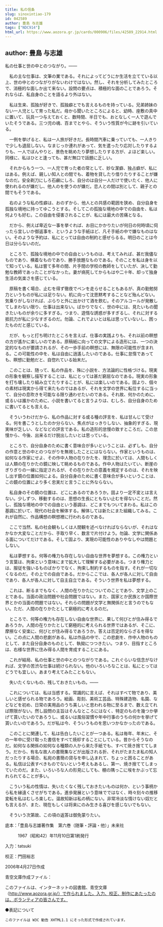```yaml
---
title: 私の信条
slug: sinoxintiao-179
id: 042589
author: 豊島 与志雄
tags: ["NDC914"]
html_url: https://www.aozora.gr.jp/cards/000906/files/42589_22914.html
---
```


## author: 豊島 与志雄

私の仕事と世の中とのつながり。――

　私の主な仕事は、文筆の業である。それによってどうにか生活を立てている以上、世の中とのつながりがないわけではない。然し、それを分析してみたところで、消極的な面しか出て来ない。設問の要点は、積極的な面のことであろう。それならば、私自身のことを語るより外はない。

　私は生来、孤独が好きで、孤独癖とでも言えるものを持っている。兄弟姉妹のない一人児として育った私だ。母から聞いたところによると、幼時、座敷の真中に置いて、玩具一つ与えておくと、数時間、半日でも、おとなしく一人で遊んでいたそうである。三つ児の魂、百までとやら、そういう性質が今に跡を引いている。

　一例を挙げると、私は一人旅が好きだ。長時間汽車に乗っていても、一人きりで少しも退屈しない。なまじっか連れがあって、気を遣ったり応対したりするよりも、一人でぼんやりと、景色を眺めたり夢想したりする方が、よほど楽しい。同様に、私はひとと逢っても、甚だ無口で話題に乏しい。

　それからもう一つ、一人児で育った者の常として、妙な潔癖、独占癖が、私にはある。例えば、親しい知人との間でも、着物を貸したり借りたりすることが嫌なのだ。安全剃刀にしろ石鹸にしろ、自分のは自分一人だけで使いたく、他人に使われるのが嫌だし、他人のを使うのが嫌だ。恋人との間は別として、親子との間でもそうである。

　右のような私の性癖は、おのずから、他人との共感の範囲を狭め、自分自身を孤独な境地に持ってゆこうとする。そしてこの孤独な境地の中での自由を、私は何よりも好む。この自由を侵害されることが、私には最大の苦痛となる。

　だから、例えば卑近な一事を挙ぐれば、お目にかかりたいが何日の何時頃に伺ったら宜しいか御返事を、というような手紙ほど、凡そ手紙の中で嫌なものはない。そのような予約は、私にとっては自由の制約と感ぜらるる。明日のことは今日は分らないのだ。

　ところで、孤独な境地の中での自由というものは、考えてみれば、甚だ我儘なものであり、横着なものであり、勝手放題なものである。そのことを私は身を以て知っている。私は嘗て多年の間、片手間の学校の教師をしていたが、決して勤勉な教師であったことがなかった。妻が病死してからもはや二十年、却って独身生活の気楽さを感じている。

　原稿を書く場合、止むを得ず徹夜でペンを走らせることもあるが、真の勤勉努力というものが私には足りない。机に向って沈思黙考することなど殆んどない。気乗りがしなければ、ぶらりと外に出かけて酒を飲む。そのアルコールが発散してしまわない限り、仕事は出来ない。ばかりでなく、世の中には、見たいもの聞きたいものが余りに多すぎる。つまり、遊惰な誘惑が多すぎるし、それに対する抵抗力が私に少なすぎるのだ。勿論、これでよいとは私は思っていないし、困ったものだと感じている。

　だが、もっと打ち明けたところを言えば、仕事の実践よりも、それ以前の瞑想の方が遙かに楽しいのである。原稿紙に向っての文字による造形には、一つの決定的なものが要請されるが、その一歩手前の瞑想には、無限の可能性が含まれる。この可能性の中を、私は自由に逍遙したいのである。仕事に怠惰であっても、瞑想に勤勉だと、自惚れている始末だ。

　このことは、随って、私の作品を、殊に小説を、方法論的に性格づける。現実の形象を観察し描写することは、私にとっては甚だ窮屈なのである。現実の形象を打ち壊したり組み立てたりすることが、私には楽しいのである。固より、個々の素材は現実から得て来たものではあるが、それを文学の世界に転位するに当って、自分の息吹きを可能なる限り通わせたいのである。それ故、何かのために、或るいは誰かのために、小説を書いてると言うよりは、むしろ、自分自身のために書いてるとも言える。

　そういうわけだから、私の作品に対する或る種の評言を、私は甘んじて受ける。何を書こうとしたのか分らない、焦点がはっきりしない、抽象的すぎる、現実味が乏しい、などなどの評言である。私の造形的怠慢の致すところだ。この怠慢から、今後、出来るだけ脱出したいとは思っている。

　ところで、自分自身のために書く意味合が多いということは、必ずしも、自分の作意と世の中とのつながりを無視したことにはならない。作家というものは、如何なる作家にせよ、その作中人物の在りかたを、理念に於いては、人間もしくは人類の在りかたの鏡に映して眺めるものである。作中人物はたいてい、断崖のぎりぎりの一線に指定されるが、その在りかたの意義を規定するのは、それを映し出す鏡の位置如何による。自分自身のために書く意味合が多いということは、この鏡の位置により多く忠実だと言うことに外ならない。

　私自身のその鏡の位置は、どこにあるのであろうか。固より一定不変とは言えない。少しずつ、移動するのは、思想の生長にともない止むを得ないことだ。然し、孤独な境地の中での自由という基調は、どこまでもついてまわる。私はこの基調に於いて、現代の社会を解体する。解体しては新たにまた組織してみる。これが自然に、作品構想の瞑想裡に行われるのである。

　ここで当然、私の社会観もしくは人間観を述べなければならないが、それはなかなか大変なことだから、手取り早く、数言で片付けよう。勿論、文学に関係ある面についてだけである。そして固より、実現の可能性のありやなしやは問題としない。

　私は夢想する。何等の権力も存在しない自由な世界を夢想する。この権力という言葉は、拘束という意味にまで拡大して理解する必要がある。つまり権力とは、服従を強いるものばかりでなく、拘束し制約するものを指す。それが一切なくなるのだ。その上での自由である。だからここでは、各人が各人に対して自由であり、各人が各人に対して自主自立である。そういう世界を私は夢想する。

　これは、断るまでもなく、人間の在りかたについてのことであり、文学上のことである。当面の政治問題や社会問題ではない。また、国家とか民族とか国際世界とかの当面の問題ではない。それらの問題が文学と無関係だと言うのでもない。ただ、人間の在りかたとして窮極的に考えるのだ。

　ところで、何等の権力も存在しない自由な世界に、果して何びとが住み得るであろうか。人間の在りかたとして窮極的に考えられる世界ではあるが、そこに、摩擦なく安楽に、何びとが住み得るであろうか。答えは否定的ならざるを得ない。この点に人間の悲劇がある。私は作品の中で、この悲劇を、作中人物のものとして、また自分自身のものとして、執拗につつきたい。つまり、目指すところは、右様な世界に住み得る人間を育成することにある。

　これが結局、私の仕事と世の中とのつながりである。これぐらいな信念がなければ、文学の苦渋な仕事は続けられない。他のいろいろなことは、私にとってはどうでも宜しい。あまり考えてみたこともない。



　失いたくないもの、残しておきたいもの。――

　これについては、私は当惑する。常識的に言えば、それはすべて物であり、美しいと感ぜられる物であろう。絵画、彫刻、美術工芸品、特殊建造物、名園、などなどを初め、日常の実用品のうち美しいと思われる物に至るまで、数え立てれば際限がない。然し設問の主旨はそんなところにはなく、特定のものを幾つか挙げて貰いたいのであろうし、或るいは風俗習慣や年中行事のうちの何かを挙げて貰いたいのであろう。だが私は今、そういうものを思いつかなかったのである。

　このことに関連して、私は告白したいことが一つある。私は毎年、年末に、その一年中に受け取った書信をすべて焼却することにしている。昔からそうなのだ。如何なる関係の如何なる種類の人から来た手紙でも、すべて焼き捨ててしまう。だから、有名な故人の書簡集などが出版される折、それがたまたま私の知人だったりする場合、私宛の書簡の貸与を申し込まれて、ちょっと困ることがある。私信は公表すべきものでないという考えもあるし、第一、焼き捨ててしまっていたのだ。また、いろいろな人の形見にしても、棚の隅っこに埃をかぶって忘れられてることが多い。

　こういう私の性情は、失いたくなく残しておきたいものは何か、という事柄から私を縁遠くさせがちである。進歩発展という意味でではなく、時々刻々の推移変転を私はむしろ楽しむ。温故知新は私の柄にない。非常冷淡な情けない奴だとも言えるが、また、現在もしくは将来にのみ生きる喜びを感じないでもない。

　そういう次第故、この項の返答は御免蒙りたい。













底本：「豊島与志雄著作集　第六巻（随筆・評論・他）」未来社


　　　1967（昭和42）年11月10日第1刷発行

入力：tatsuki

校正：門田裕志

2006年4月27日作成

青空文庫作成ファイル：

このファイルは、インターネットの図書館、青空文庫（http://www.aozora.gr.jp/）で作られました。入力、校正、制作にあたったのは、ボランティアの皆さんです。











●表記について


	このファイルは W3C 勧告 XHTML1.1 にそった形式で作成されています。